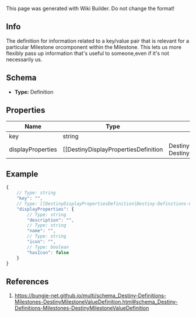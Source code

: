<span class="wiki-builder">This page was generated with Wiki Builder. Do not change the format!</span>

## Info
The definition for information related to a key/value pair that is relevant for a particular Milestone orcomponent within the Milestone. This lets us more flexibly pass up information that's useful to someone,even if it's not necessarily us.

## Schema
* **Type:** Definition

## Properties
Name | Type | Description
---- | ---- | -----------
key | string | 
displayProperties | [[DestinyDisplayPropertiesDefinition|Destiny-Definitions-Common-DestinyDisplayPropertiesDefinition]]:Definition | 

## Example
```javascript
{
    // Type: string
    "key": "",
    // Type: [[DestinyDisplayPropertiesDefinition|Destiny-Definitions-Common-DestinyDisplayPropertiesDefinition]]:Definition
    "displayProperties": {
        // Type: string
        "description": "",
        // Type: string
        "name": "",
        // Type: string
        "icon": "",
        // Type: boolean
        "hasIcon": false
    }
}

```

## References
1. https://bungie-net.github.io/multi/schema_Destiny-Definitions-Milestones-DestinyMilestoneValueDefinition.html#schema_Destiny-Definitions-Milestones-DestinyMilestoneValueDefinition
